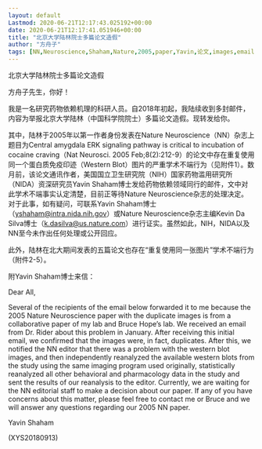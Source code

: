 ```yaml
---
layout: default
Lastmod: 2020-06-21T12:17:43.025192+00:00
date: 2020-06-21T12:17:41.051946+00:00
title: "北京大学陆林院士多篇论文造假"
author: "方舟子"
tags: [NN,Neuroscience,Shaham,Nature,2005,paper,Yavin,论文,images,email,新语丝]
---
```


北京大学陆林院士多篇论文造假

方舟子先生，你好！

我是一名研究药物依赖机理的科研人员。自2018年初起，我陆续收到多封邮件，内容为举报北京大学陆林（中国科学院院士）多篇论文造假。现转发给你。

其中，陆林于2005年以第一作者身份发表在Nature Neuroscience（NN）杂志上题目为Central amygdala ERK signaling pathway is critical to incubation of cocaine craving（Nat Neurosci. 2005 Feb;8(2):212-9）的论文中存在重复使用同一个蛋白质免疫印迹（Western Blot）图片的严重学术不端行为（见附件1）。数月前，该论文通讯作者，美国国立卫生研究院（NIH）国家药物滥用研究所（NIDA）资深研究员Yavin Shaham博士发给药物依赖领域同行的邮件，文中对此学术不端事实认定清楚，目前正等待Nature Neuroscience杂志的处理决定。对于此事，如有疑问，可联系Yavin Shaham博士（yshaham@intra.nida.nih.gov）或Nature Neuroscience杂志主编Kevin Da Silva博士（k.dasilva@us.nature.com）进行证实。虽然如此，NIH，NIDA以及NN至今未作出任何处理或公开回应。

此外，陆林在北大期间发表的五篇论文也存在“重复使用同一张图片”学术不端行为（附件2-5）。

附Yavin Shaham博士来信：

Dear All,

Several of the recipients of the email below forwarded it to me because the 2005 Nature Neuroscience paper with the duplicate images is from a collaborative paper of my lab and Bruce Hope’s lab. We received an email from Dr. Rider about this problem in January. After receiving this initial email, we confirmed that the images were, in fact, duplicates. After this, we notified the NN editor that there was a problem with the western blot images, and then independently reanalyzed the available western blots from the study using the same imaging program used originally, statistically reanalyzed all other behavioral and pharmacology data in the study and sent the results of our reanalysis to the editor. Currently, we are waiting for the NN editorial staff to make a decision about our paper. If any of you have concerns about this matter, please feel free to contact me or Bruce and we will answer any questions regarding our 2005 NN paper.

Yavin Shaham

(XYS20180913)

